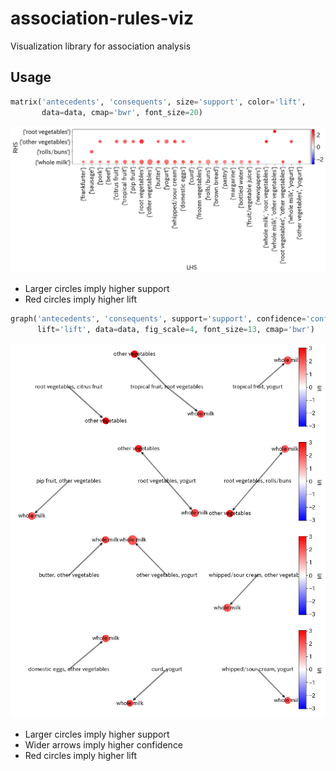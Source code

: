 # association-rules-viz
Visualization library for association analysis

## Usage

```python
matrix('antecedents', 'consequents', size='support', color='lift',
       data=data, cmap='bwr', font_size=20)
```

![sample of matrix function](docs/sources/img/matrix.png)

- Larger circles imply higher support
- Red circles imply higher lift

```python
graph('antecedents', 'consequents', support='support', confidence='confidence',
      lift='lift', data=data, fig_scale=4, font_size=13, cmap='bwr')
```

![sample of graph function](docs/sources/img/graph.png)

- Larger circles imply higher support
- Wider arrows imply higher confidence
- Red circles imply higher lift
